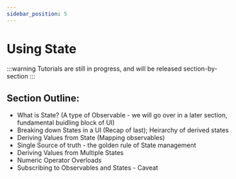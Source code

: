 ```yaml
---
sidebar_position: 5
---
```


# Using State

:::warning
Tutorials are still in progress, and will be released section-by-section
:::

## Section Outline:
- What is State? (A type of Observable - we will go over in a later section,
fundamental buidling block of UI)
- Breaking down States in a UI (Recap of last); Heirarchy of derived states
- Deriving Values from State (Mapping observables)
- Single Source of truth - the golden rule of State management
- Deriving Values from Multiple States
- Numeric Operator Overloads
- Subscribing to Observables and States - Caveat
